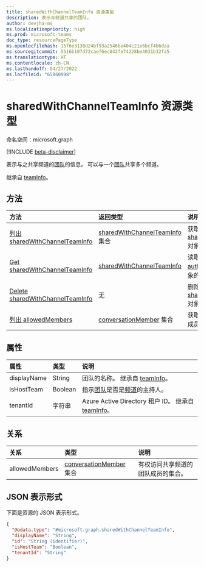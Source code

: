 ```yaml
---
title: sharedWithChannelTeamInfo 资源类型
description: 表示与频道共享的团队。
author: devjha-ms
ms.localizationpriority: high
ms.prod: microsoft-teams
doc_type: resourcePageType
ms.openlocfilehash: 15f6e3138d24bf93a2546be404c21e6bcf4b6daa
ms.sourcegitcommit: 5516b107d72caef6ec042fe74228be4031b32fa5
ms.translationtype: HT
ms.contentlocale: zh-CN
ms.lasthandoff: 04/27/2022
ms.locfileid: "65060998"
---
```

# <a name="sharedwithchannelteaminfo-resource-type"></a>sharedWithChannelTeamInfo 资源类型

命名空间：microsoft.graph

[!INCLUDE [beta-disclaimer](../../includes/beta-disclaimer.md)]

表示与之共享频道的[团队](team.md)的信息。 可以与一个[团队](team.md)共享多个频道。


继承自 [teamInfo](../resources/teaminfo.md)。

## <a name="methods"></a>方法
|方法|返回类型|说明|
|:---|:---|:---|
|[列出 sharedWithChannelTeamInfo](../api/sharedwithchannelteaminfo-list.md)|[sharedWithChannelTeamInfo](../resources/sharedwithchannelteaminfo.md) 集合|获取 [sharedWithChannelTeamInfo](../resources/sharedwithchannelteaminfo.md) 对象及其属性的列表。|
|[Get sharedWithChannelTeamInfo](../api/sharedwithchannelteaminfo-get.md)|[sharedWithChannelTeamInfo](../resources/sharedwithchannelteaminfo.md)|读取 [authenticationFlowsPolicy](../resources/sharedwithchannelteaminfo.md) 对象的属性和关系。|
|[Delete sharedWithChannelTeamInfo](../api/sharedwithchannelteaminfo-delete.md)|无|删除 [sharedWithChannelTeamInfo](../resources/sharedwithchannelteaminfo.md) 对象。|
|[列出 allowedMembers](../api/sharedwithchannelteaminfo-list-allowedmembers.md)|[conversationMember](../resources/conversationmember.md) 集合|获取有权访问共享频道的团队成员的列表。|

## <a name="properties"></a>属性
|属性|类型|说明|
|:---|:---|:---|
|displayName|String|团队的名称。 继承自 [teamInfo](../resources/teaminfo.md)。|
|isHostTeam|Boolean|指示[团队](team.md)是否是[频道](channel.md)的主持人。|
|tenantId|字符串|Azure Active Directory 租户 ID。 继承自 [teamInfo](../resources/teaminfo.md)。|

## <a name="relationships"></a>关系
|关系|类型|说明|
|:---|:---|:---|
|allowedMembers|[conversationMember](../resources/conversationmember.md) 集合|有权访问共享频道的团队成员的集合。|


## <a name="json-representation"></a>JSON 表示形式
下面是资源的 JSON 表示形式。
<!-- {
  "blockType": "resource",
  "keyProperty": "id",
  "@odata.type": "microsoft.graph.sharedWithChannelTeamInfo",
  "baseType": "microsoft.graph.teamInfo",
  "openType": false
}
-->
``` json
{
  "@odata.type": "#microsoft.graph.sharedWithChannelTeamInfo",
  "displayName": "String",
  "id": "String (identifier)",
  "isHostTeam": "Boolean",
  "tenantId": "String"
}
```

